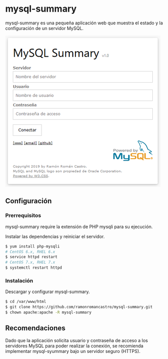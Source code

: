 # mysql-summary

mysql-summary es una pequeña aplicación web que muestra el estado y la configuración de un servidor MySQL.

[![Captura de pantalla](https://raw.githubusercontent.com/ramonromancastro/mysql-summary/master/META/screenshot.png)](https://www.mysql.com/)

## Configuración

### Prerrequisitos

mysql-summary require la extensión de PHP mysqli para su ejecución.

Instalar las dependencias y reiniciar el servidor.

```sh
$ yum install php-mysqli
# CentOS 6.x, RHEL 6.x
$ service httpd restart
# CentOS 7.x, RHEL 7.x
$ systemctl restart httpd
```

### Instalación

Descargar y configurar mysql-summary.

```sh
$ cd /var/www/html
$ git clone https://github.com/ramonromancastro/mysql-summary.git
$ chown apache:apache -R mysql-summary
```
## Recomendaciones

Dado que la aplicación solicita usuario y contraseña de acceso a los servidores MySQL para poder realizar la conexión, se recomienda implementar mysql-syummary bajo un servidor seguro (HTTPS).
